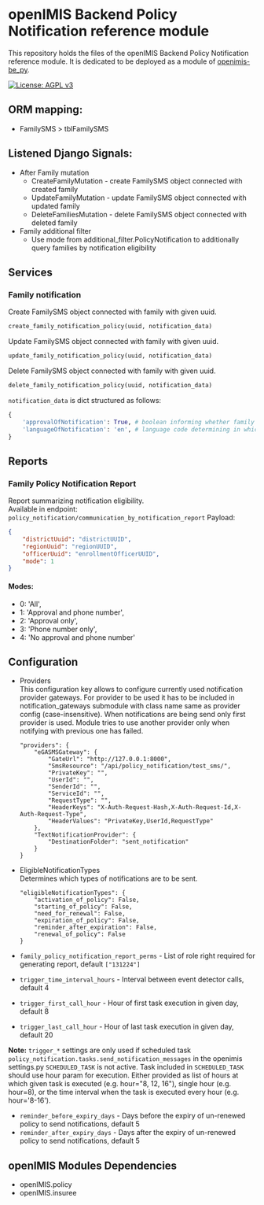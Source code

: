 # openIMIS Backend Policy Notification reference module
This repository holds the files of the openIMIS Backend Policy Notification reference module.
It is dedicated to be deployed as a module of [openimis-be_py](https://github.com/openimis/openimis-be_py).

[![License: AGPL v3](https://img.shields.io/badge/License-AGPL%20v3-blue.svg)](https://www.gnu.org/licenses/agpl-3.0)

## ORM mapping:
* FamilySMS > tblFamilySMS 

## Listened Django Signals:
* After Family mutation 
    * CreateFamilyMutation - create FamilySMS object connected with created family
    * UpdateFamilyMutation - update FamilySMS object connected with updated family
    * DeleteFamiliesMutation - delete FamilySMS object connected with deleted family
* Family additional filter
    * Use mode from additional_filter.PolicyNotification to additionally query families by 
    notification eligibility

## Services
### Family notification 
Create FamilySMS object connected with family with given uuid. 
```python
create_family_notification_policy(uuid, notification_data)
```

Update FamilySMS object connected with family with given uuid. 
```python
update_family_notification_policy(uuid, notification_data)
```

Delete FamilySMS object connected with family with given uuid. 
```python
delete_family_notification_policy(uuid, notification_data)
```

`notification_data` is dict structured as follows: 
```python
{ 
    'approvalOfNotification': True, # boolean informing whether family allows notification comunication, default False
    'languageOfNotification': 'en', # language code determining in which language messages will be sent, default en
}
```

## Reports
### Family Policy Notification Report
Report summarizing notification eligibility. \
Available in endpoint: `policy_notification/communication_by_notification_report`
Payload: 
```json
{
    "districtUuid": "districtUUID",
    "regionUuid": "regionUUID",
    "officerUuid": "enrollmentOfficerUUID",
    "mode": 1
}
```
#### Modes: 
* 0: 'All',
* 1: 'Approval and phone number',
* 2: 'Approval only',
* 3: 'Phone number only',
* 4: 'No approval and phone number' 

## Configuration
* Providers \
  This configuration key allows to configure currently used notification provider gateways. 
  For provider to be used it has to be included in notification_gateways submodule with class name 
  same as provider config (case-insensitive). When notifications are being send only first 
  provider is used. Module tries to use another provider only when notifying with previous 
  one has failed.
  
      "providers": {
          "eGASMSGateway": {
              "GateUrl": "http://127.0.0.1:8000",
              "SmsResource": "/api/policy_notification/test_sms/",
              "PrivateKey": "",
              "UserId": "",
              "SenderId": "",
              "ServiceId": "",
              "RequestType": "",
              "HeaderKeys": "X-Auth-Request-Hash,X-Auth-Request-Id,X-Auth-Request-Type",
              "HeaderValues": "PrivateKey,UserId,RequestType"
          },
          "TextNotificationProvider": {
              "DestinationFolder": "sent_notification"
          }
      }
  
* EligibleNotificationTypes \
  Determines which types of notifications are to be sent.
  
      "eligibleNotificationTypes": {
          "activation_of_policy": False,
          "starting_of_policy": False,
          "need_for_renewal": False,
          "expiration_of_policy": False,
          "reminder_after_expiration": False,
          "renewal_of_policy": False
      }


* `family_policy_notification_report_perms` - List of role right required for generating 
  report, default `["131224"]`
  

*  `trigger_time_interval_hours` - Interval between event detector calls, default 4
*  `trigger_first_call_hour` - Hour of first task execution in given day, default 8
*  `trigger_last_call_hour` - Hour of last task execution in given day, default 20

**Note:** `trigger_*` settings are only used if scheduled task `policy_notification.tasks.send_notification_messages` 
in the openimis settings.py `SCHEDULED_TASK` is not active. Task included in `SCHEDULED_TASK` should use hour param for 
execution. Either provided as list of hours at which given task is executed (e.g. hour="8, 12, 16"), 
single hour (e.g. hour=8), or the time interval when the task is executed every hour (e.g. hour='8-16'). 


*  `reminder_before_expiry_days` - Days before the expiry of un-renewed policy to send notifications, 
   default 5
*  `reminder_after_expiry_days` - Days after the expiry of un-renewed policy to send notifications, 
   default 5

## openIMIS Modules Dependencies
* openIMIS.policy
* openIMIS.insuree
